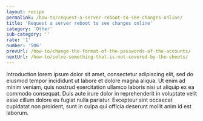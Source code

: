 ```yaml
---
layout: recipe
permalink: /how-to/request-a-server-reboot-to-see-changes-online/
title: 'Request a server reboot to see changes online'
category: 'Other'
sub-category: ''
rate: '1'
number: '506'
prevUrl: /how-to/change-the-format-of-the-passwords-of-the-accounts/
nextUrl: /how-to/solve-something-that-is-not-covered-by-the-sheets/
---
```


Introduction lorem ipsum dolor sit amet, consectetur adipiscing elit, sed do eiusmod tempor incididunt ut labore et dolore magna aliqua. Ut enim ad minim veniam, quis nostrud exercitation ullamco laboris nisi ut aliquip ex ea commodo consequat. Duis aute irure dolor in reprehenderit in voluptate velit esse cillum dolore eu fugiat nulla pariatur. Excepteur sint occaecat cupidatat non proident, sunt in culpa qui officia deserunt mollit anim id est laborum.

